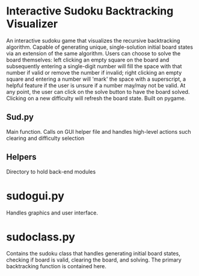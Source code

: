 # **Interactive Sudoku Backtracking Visualizer**
An interactive sudoku game that visualizes the recursive backtracking algorithm. Capable of generating unique, single-solution initial board states via an extension of the same algorithm. Users can choose to solve the board themselves: left clicking an empty square on the board and subsequently entering a single-digit number will fill the space with that number if valid or remove the number if invalid; right clicking an empty square and entering a number will 'mark' the space with a superscript, a helpful feature if the user is unsure if a number may/may not be valid. At any point, the user can click on the solve button to have the board solved. Clicking on a new difficulty will refresh the board state. Built on pygame.

## **Sud.py**
Main function. Calls on GUI helper file and handles high-level actions such clearing and difficulty selection

## **Helpers**
Directory to hold back-end modules

# **sudogui.py**
Handles graphics and user interface. 

# **sudoclass.py**
Contains the sudoku class that handles generating initial board states, checking if board is valid, clearing the board, and solving. The primary backtracking function is contained here.

